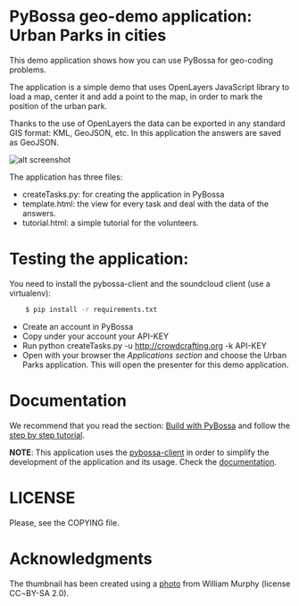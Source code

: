 PyBossa geo-demo application: Urban Parks in cities
===================================================

This demo application shows how you can use PyBossa for geo-coding problems. 

The application is a simple demo that uses OpenLayers JavaScript library to load a map,
center it and add a point to the map, in order to mark the position of the
urban park. 

Thanks to the use of OpenLayers the data can be exported in any standard GIS format:
KML, GeoJSON, etc. In this application the answers are saved as GeoJSON.

![alt screenshot](http://i.imgur.com/XMVyNKV.png)

The application has three files:

*  createTasks.py: for creating the application in PyBossa
*  template.html: the view for every task and deal with the data of the answers.
*  tutorial.html: a simple tutorial for the volunteers.

Testing the application:
=======================
You need to install the pybossa-client and the soundcloud client (use a virtualenv):

```bash
    $ pip install -r requirements.txt
```

*  Create an account in PyBossa
*  Copy under your account your API-KEY
*  Run python createTasks.py -u http://crowdcrafting.org -k API-KEY
*  Open with your browser the *Applications section* and choose the Urban Parks 
   application. This will open the presenter for this demo application.


Documentation
=============

We recommend that you read the section: [Build with PyBossa](http://docs.pybossa.com/en/latest/build_with_pybossa.html) and follow the [step by step tutorial](http://docs.pybossa.com/en/latest/user/tutorial.html).

**NOTE**: This application uses the [pybossa-client](https://pypi.python.org/pypi/pybossa-client) in order to simplify the development of the application and its usage. Check the [documentation](http://pythonhosted.org/pybossa-client/).

LICENSE
=======

Please, see the COPYING file.

Acknowledgments
===============
The thumbnail has been created using a [photo](http://www.flickr.com/photos/infomatique/5489548540/) from William Murphy (license CC¬BY-SA 2.0).
